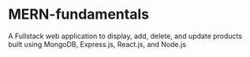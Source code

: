 # MERN-fundamentals
A Fullstack web application to display, add, delete, and update products built using MongoDB, Express.js, React.js, and Node.js
